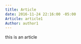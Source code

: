 ```yaml
---
title: Article
date: 2016-11-24 22:16:00 -05:00
Article: article1
Author: author1
---
```


this is an article